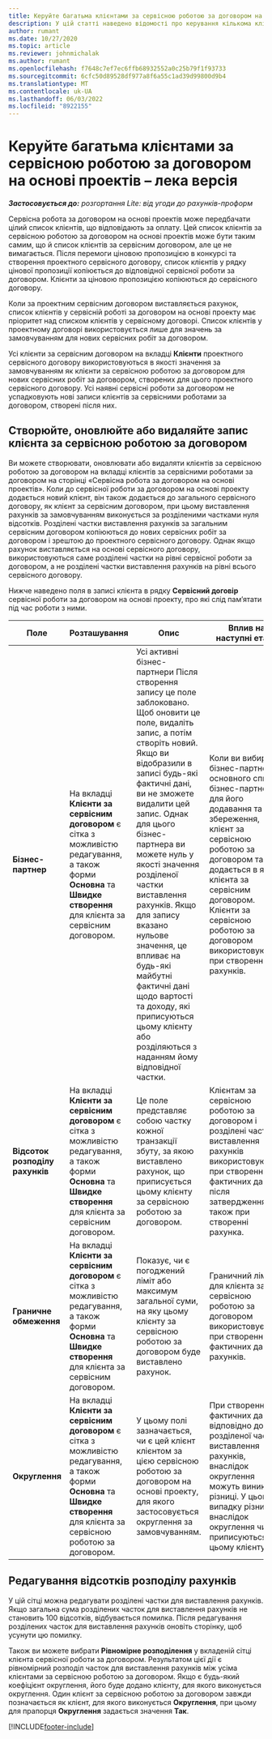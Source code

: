 ```yaml
---
title: Керуйте багатьма клієнтами за сервісною роботою за договором на основі проектів – лека версія
description: У цій статті наведено відомості про керування кількома клієнтами за контрактними лініями на основі проекту.
author: rumant
ms.date: 10/27/2020
ms.topic: article
ms.reviewer: johnmichalak
ms.author: rumant
ms.openlocfilehash: f7648c7ef7ec6ffb68932552a0c25b79f1f93733
ms.sourcegitcommit: 6cfc50d89528df977a8f6a55c1ad39d99800d9b4
ms.translationtype: MT
ms.contentlocale: uk-UA
ms.lasthandoff: 06/03/2022
ms.locfileid: "8922155"
---
```

# <a name="manage-multiple-customers-on-project-based-contract-lines---lite"></a>Керуйте багатьма клієнтами за сервісною роботою за договором на основі проектів – лека версія

_**Застосовується до:** розгортання Lite: від угоди до рахунків-проформ_

Сервісна робота за договором на основі проектів може передбачати цілий список клієнтів, що відповідають за оплату. Цей список клієнтів за сервісною роботою за договором на основі проектів може бути таким самим, що й список клієнтів за сервісним договором, але це не вимагається. Після перемоги ціновою пропозицією в конкурсі та створення проектного сервісного договору, список клієнтів у рядку цінової пропозиції копіюється до відповідної сервісної роботи за договором. Клієнти за ціновою пропозицією копіюються до сервісного договору.

Коли за проектним сервісним договором виставляється рахунок, список клієнтів у сервісній роботі за договором на основі проекту має пріоритет над списком клієнтів у сервісному договорі. Список клієнтів у проектному договорі використовується лише для значень за замовчуванням для нових сервісних робіт за договором.

Усі клієнти за сервісним договором на вкладці **Клієнти** проектного сервісного договору використовуються в якості значення за замовчуванням як клієнти за сервісною роботою за договором для нових сервісних робіт за договором, створених для цього проектного сервісного договору. Усі наявні сервісні роботи за договором не успадковують нові записи клієнтів за сервісними роботами за договором, створені після них.

## <a name="create-update-or-delete-a-contract-line-customer-record"></a>Створюйте, оновлюйте або видаляйте запис клієнта за сервісною роботою за договором

Ви можете створювати, оновлювати або видаляти клієнтів за сервісною роботою за договором на вкладці клієнтів за сервісними роботами за договором на сторінці «Сервісна робота за договором на основі проектів». Коли до сервісної роботи за договором на основі проекту додається новий клієнт, він також додається до загального сервісного договору, як клієнт за сервісним договором, при цьому виставлення рахунків за замовчуванням виконується за розділеними частками нуля відсотків. Розділені частки виставлення рахунків за загальним сервісним договором копіюються до нових сервісних робіт за договором і зрештою до проектного сервісного договору. Однак якщо рахунок виставляється на основі сервісного договору, використовуються саме розділені частки на рівні сервісної роботи за договором, а не розділені частки виставлення рахунків на рівні всього сервісного договору.

Нижче наведено поля в записі клієнта в рядку **Сервісний договір** сервісної роботи за договором на основі проекту, про які слід пам’ятати під час роботи з ними.

| Поле | Розташування | Опис | Вплив на наступні етапи |
| --- | --- | --- | --- |
| **Бізнес-партнер** | На вкладці **Клієнти за сервісним договором** є сітка з можливістю редагування, а також форми **Основна** та **Швидке створення** для клієнта за сервісним договором. | Усі активні бізнес-партнери Після створення запису це поле заблоковано. Щоб оновити це поле, видаліть запис, а потім створіть новий. Якщо ви відобразили в записі будь-які фактичні дані, ви не зможете видалити цей запис. Однак для цього бізнес-партнера ви можете нуль у якості значення розділеної частки виставлення рахунків. Якщо для запису вказано нульове значення, це впливає на будь-які майбутні фактичні дані щодо вартості та доходу, які приписуються цьому клієнту або розділяються з наданням йому відповідної частки. | Коли ви вибираєте бізнес-партнера з основного списку бізнес-партнерів для його додавання та збереження, клієнт за сервісною роботою за договором також додається в якості клієнта за сервісним договором. Клієнти за сервісною роботою за договором використовуються при створенні рахунків. |
| **Відсоток розподілу рахунків** | На вкладці **Клієнти за сервісним договором** є сітка з можливістю редагування, а також форми **Основна** та **Швидке створення** для клієнта за сервісним договором. | Це поле представляє собою частку кожної транзакції збуту, за якою виставлено рахунок, що приписується цьому клієнту за сервісною роботою за договором. | Клієнтам за сервісною роботою за договором і розділені частки виставлення рахунків використовуються при створенні фактичних даних після затвердження, а також при створенні рахунка. |
| **Граничне обмеження** | На вкладці **Клієнти за сервісним договором** є сітка з можливістю редагування, а також форми **Основна** та **Швидке створення** для клієнта за сервісним договором. | Показує, чи є погоджений ліміт або максимум загальної суми, на яку цьому клієнту за сервісною роботою за договором буде виставлено рахунок. | Граничний ліміт для клієнта за сервісною роботою за договором використовується при створенні фактичних даних і рахунків. |
| **Округлення** | На вкладці **Клієнти за сервісним договором** є сітка з можливістю редагування, а також форми **Основна** та **Швидке створення** для клієнта за сервісною роботою за договором. | У цьому полі зазначається, чи є цей клієнт клієнтом за цією сервісною роботою за договором на основі проекту, для якого застосовується округлення за замовчуванням. | При створення фактичних даних відповідно до розділеної частки виставлення рахунків, внаслідок округлення можуть виникати різниці. У цьому випадку різниці внаслідок округлення чисел приписуються цьому клієнту. |

## <a name="edit-billing-split-percentages"></a>Редагування відсотків розподілу рахунків

У цій сітці можна редагувати розділені частки для виставлення рахунків. Якщо загальна сума розділених часток для виставлення рахунків не становить 100 відсотків, відбувається помилка. Після редагування розділених часток для виставлення рахунків оновіть сторінку, щоб усунути цю помилку.

Також ви можете вибрати **Рівномірне розподілення** у вкладеній сітці клієнта сервісної роботи за договором. Результатом цієї дії є рівномірний розподіл часток для виставлення рахунків між усіма клієнтами за сервісною роботою за договором. Якщо є будь-який коефіцієнт округлення, його буде додано клієнту, для якого виконується округлення. Один клієнт за сервісною роботою за договором завжди позначається як клієнт, для якого виконується **Округлення**, при цьому для прапорця **Округлення** задається значення **Так**.


[!INCLUDE[footer-include](../../includes/footer-banner.md)]